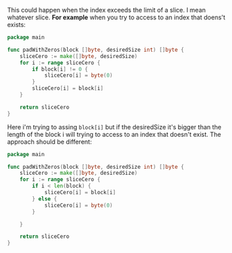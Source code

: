 This could happen when the index exceeds the limit of a slice.
I mean whatever slice.
**For example** when you try to access to an index that doens't exists:
```go
package main

func padWithZeros(block []byte, desiredSize int) []byte {
    sliceCero := make([]byte, desiredSize)
    for i := range sliceCero {
        if block[i] != 0 {
            sliceCero[i] = byte(0)
        }
        sliceCero[i] = block[i]
    }

    return sliceCero
}
```
Here i'm trying to assing `block[i]` but if the desiredSize it's bigger than the length of the block i will trying to access to an index that doesn't exist.
The approach should be different:
```go
package main

func padWithZeros(block []byte, desiredSize int) []byte {
    sliceCero := make([]byte, desiredSize)
    for i := range sliceCero {
        if i < len(block) {
            sliceCero[i] = block[i]
        } else {
            sliceCero[i] = byte(0)
        }

    }

    return sliceCero
}
```
